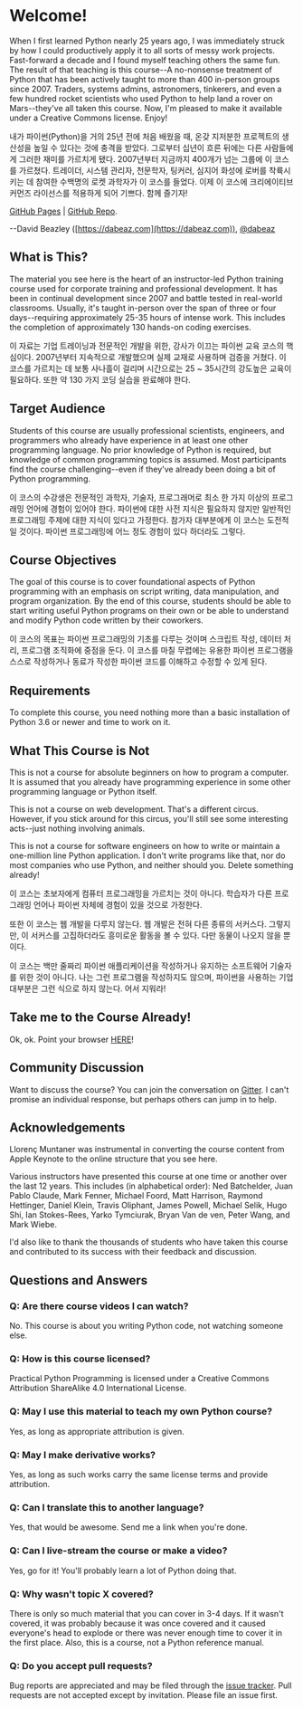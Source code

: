 # Welcome!

When I first learned Python nearly 25 years ago, I was immediately
struck by how I could productively apply it to all sorts of messy work
projects. Fast-forward a decade and I found myself teaching others the
same fun.  The result of that teaching is this course--A no-nonsense
treatment of Python that has been actively taught to more than 400
in-person groups since 2007.  Traders, systems admins, astronomers,
tinkerers, and even a few hundred rocket scientists who used Python to
help land a rover on Mars--they've all taken this course. Now, I'm
pleased to make it available under a Creative Commons license. Enjoy!

내가 파이썬(Python)을 거의 25년 전에 처음 배웠을 때, 온갖 지저분한 프로젝트의 생산성을 높일 수 있다는 것에 충격을 받았다. 
그로부터 십년이 흐른 뒤에는 다른 사람들에게 그러한 재미를 가르치게 됐다. 
2007년부터 지금까지 400개가 넘는 그룹에 이 코스를 가르쳤다. 
트레이더, 시스템 관리자, 천문학자, 팅커러, 심지어 화성에 로버를 착륙시키는 데 참여한 수백명의 로켓 과학자가 이 코스를 들었다. 
이제 이 코스에 크리에이티브 커먼즈 라이선스를 적용하게 되어 기쁘다. 함께 즐기자!


[GitHub Pages](https://dabeaz-course.github.io/practical-python) | [GitHub Repo](https://github.com/dabeaz-course/practical-python).

--David Beazley ([https://dabeaz.com](https://dabeaz.com)), [@dabeaz](https://twitter.com/dabeaz)

## What is This?

The material you see here is the heart of an instructor-led Python
training course used for corporate training and professional
development. It has been in continual development since 2007 and
battle tested in real-world classrooms.  Usually, it's taught
in-person over the span of three or four days--requiring approximately
25-35 hours of intense work. This includes the completion of
approximately 130 hands-on coding exercises.

이 자료는 기업 트레이닝과 전문적인 개발을 위한, 강사가 이끄는 파이썬 교육 코스의 핵심이다. 
2007년부터 지속적으로 개발했으며 실제 교재로 사용하며 검증을 거쳤다. 
이 코스를 가르치는 데 보통 사나흘이 걸리며 시간으로는 25 ~ 35시간의 강도높은 교육이 필요하다. 
또한 약 130 가지 코딩 실습을 완료해야 한다.

## Target Audience

Students of this course are usually professional scientists,
engineers, and programmers who already have experience in at least one
other programming language. No prior knowledge of Python is required,
but knowledge of common programming topics is assumed.  Most
participants find the course challenging--even if they've already been
doing a bit of Python programming.

이 코스의 수강생은 전문적인 과학자, 기술자, 프로그래머로 최소 한 가지 이상의 프로그래밍 언어에 경험이 있어야 한다. 
파이썬에 대한 사전 지식은 필요하지 않지만 일반적인 프로그래밍 주제에 대한 지식이 있다고 가정한다. 
참가자 대부분에게 이 코스는 도전적일 것이다. 
파이썬 프로그래밍에 어느 정도 경험이 있다 하더라도 그렇다.

## Course Objectives

The goal of this course is to cover foundational aspects of Python
programming with an emphasis on script writing, data manipulation, and
program organization.  By the end of this course, students should be
able to start writing useful Python programs on their own or be able
to understand and modify Python code written by their
coworkers.

이 코스의 목표는 파이썬 프로그래밍의 기초를 다루는 것이며 스크립트 작성, 데이터 처리, 프로그램 조직화에 중점을 둔다. 
이 코스를 마칠 무렵에는 유용한 파이썬 프로그램을 스스로 작성하거나 동료가 작성한 파이썬 코드를 이해하고 수정할 수 있게 된다.

## Requirements

To complete this course, you need nothing more than a basic
installation of Python 3.6 or newer and time to work on it.

## What This Course is Not

This is not a course for absolute beginners on how to program a
computer.  It is assumed that you already have programming experience
in some other programming language or Python itself.

This is not a course on web development.  That's a different
circus. However, if you stick around for this circus, you'll still see
some interesting acts--just nothing involving animals.

This is not a course for software engineers on how to write or
maintain a one-million line Python application. I don't write programs
like that, nor do most companies who use Python, and neither should
you. Delete something already!

이 코스는 초보자에게 컴퓨터 프로그래밍을 가르치는 것이 아니다. 학습자가 다른 프로그래밍 언어나 파이썬 자체에 경험이 있을 것으로 가정한다.

또한 이 코스는 웹 개발을 다루지 않는다. 웹 개발은 전혀 다른 종류의 서커스다. 그렇지만, 이 서커스를 고집하더라도 흥미로운 활동을 볼 수 있다. 다만 동물이 나오지 않을 뿐이다.

이 코스는 백만 줄짜리 파이썬 애플리케이션을 작성하거나 유지하는 소프트웨어 기술자를 위한 것이 아니다.
나는 그런 프로그램을 작성하지도 않으며, 파이썬을 사용하는 기업 대부분은 그런 식으로 하지 않는다. 어서 지워라!

## Take me to the Course Already!

Ok, ok. Point your browser [HERE](Notes/Contents.md)!

## Community Discussion

Want to discuss the course?  You can join the conversation on
[Gitter](https://gitter.im/dabeaz-course/practical-python).  I can't
promise an individual response, but perhaps others can jump in to help.

## Acknowledgements

Llorenç Muntaner was instrumental in converting the course content from
Apple Keynote to the online structure that you see here.

Various instructors have presented this course at one time or another
over the last 12 years. This includes (in alphabetical order): Ned
Batchelder, Juan Pablo Claude, Mark Fenner, Michael Foord, Matt
Harrison, Raymond Hettinger, Daniel Klein, Travis Oliphant, James
Powell, Michael Selik, Hugo Shi, Ian Stokes-Rees, Yarko Tymciurak,
Bryan Van de ven, Peter Wang, and Mark Wiebe.

I'd also like to thank the thousands of students who have taken this
course and contributed to its success with their feedback and
discussion.

## Questions and Answers

### Q: Are there course videos I can watch?

No. This course is about you writing Python code, not watching someone else.

### Q: How is this course licensed?

Practical Python Programming is licensed under a Creative Commons Attribution ShareAlike 4.0 International License.

### Q: May I use this material to teach my own Python course?

Yes, as long as appropriate attribution is given.

### Q: May I make derivative works?

Yes, as long as such works carry the same license terms and provide attribution.

### Q: Can I translate this to another language?

Yes, that would be awesome.  Send me a link when you're done.

### Q: Can I live-stream the course or make a video?

Yes, go for it!  You'll probably learn a lot of Python doing that.

### Q: Why wasn't topic X covered?

There is only so much material that you can cover in 3-4 days.  If
it wasn't covered, it was probably because it was once covered and it
caused everyone's head to explode or there was never enough time to
cover it in the first place.   Also, this is a course, not a Python
reference manual.

### Q: Do you accept pull requests?

Bug reports are appreciated and may be filed through the
[issue tracker](https://github.com/dabeaz-course/practical-python/issues).
Pull requests are not accepted except by invitation. Please file an issue first.

